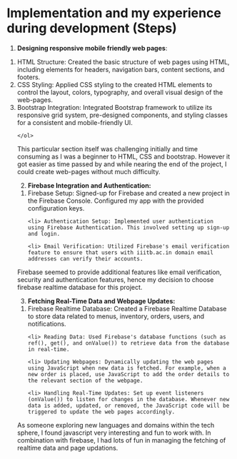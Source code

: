 # Implementation and my experience during development (Steps)

1.  **Designing responsive mobile friendly web pages**:
<ol>
<li>HTML Structure: Created the basic structure of web pages using HTML, including elements for headers, navigation bars, content sections, and footers.</li>

<li> CSS Styling: Applied CSS styling to the created HTML elements to control the layout, colors, typography, and overall visual design of the web-pages.

<li> Bootstrap Integration: Integrated Bootstrap framework to utilize its responsive grid system, pre-designed components, and styling classes for a consistent and mobile-friendly UI.

    </ol>

This particular section itself was challenging initially and time consuming as I was a beginner to HTML, CSS and bootstrap. However it got easier as time passed by and while nearing the end of the project, I could create web-pages without much difficulty.

2. **Firebase Integration and Authentication:**
<ol>
    <li> Firebase Setup: Signed-up for Firebase and created a new project in the Firebase Console. Configured my app with the provided configuration keys.
    
    <li> Authentication Setup: Implemented user authentication using Firebase Authentication. This involved setting up sign-up and login.
    
    <li> Email Verification: Utilized Firebase's email verification feature to ensure that users with iiitb.ac.in domain email addresses can verify their accounts.


</ol>

Firebase seemed to provide additional features like email verification, security and authentication features, hence my decision to choose firebase realtime database for this project.

3. **Fetching Real-Time Data and Webpage Updates:**
<ol>
    <li>Firebase Realtime Database: Created a Firebase Realtime Database to store data related to menus, inventory, orders, users, and notifications.
    
    <li> Reading Data: Used Firebase's database functions (such as ref(), get(), and onValue()) to retrieve data from the database in real-time.
    
    <li> Updating Webpages: Dynamically updating the web pages using JavaScript when new data is fetched. For example, when a new order is placed, use JavaScript to add the order details to the relevant section of the webpage.
    
    <li> Handling Real-Time Updates: Set up event listeners (onValue()) to listen for changes in the database. Whenever new data is added, updated, or removed, the JavaScript code will be triggered to update the web pages accordingly.


</ol>

As someone exploring new languages and domains within the tech sphere, I found javascript very interesting and fun to work with. In combination with firebase, I had lots of fun in managing the fetching of realtime data and page updations.
